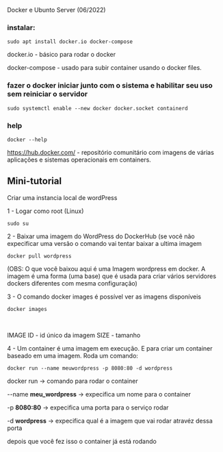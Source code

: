 Docker e Ubunto Server (06/2022)

### instalar:

```
sudo apt install docker.io docker-compose
```

docker.io - básico para rodar o docker

docker-compose - usado para subir container usando o docker files.



### fazer o docker iniciar junto com o sistema e habilitar seu uso sem reiniciar o servidor

```
sudo systemctl enable --new docker docker.socket containerd
```
### help

```
docker --help
```

https://hub.docker.com/ - repositório comunitário com imagens de várias aplicações e sistemas operacionais em containers.


## Mini-tutorial

Criar uma instancia local de wordPress

1 - Logar como root (Linux)
```
sudo su
```
2 - Baixar uma imagem do WordPress do DockerHub (se você não expecificar uma versão o comando vai tentar baixar a ultima imagem
```
docker pull wordpress
```
(OBS: O que você baixou aqui é uma Imagem wordpress em docker. A imagem é uma forma (uma base) que é usada para criar vários servidores dockers diferentes com mesma configuração)

3 - O comando docker images é possível ver as imagens disponíveis
```
docker images
```
<img src="">
<img src="">

IMAGE ID - id único da imagem
SIZE - tamanho

4 - Um container é uma imagem em execução. E para criar um container baseado em uma imagem. Roda um comando:

```
docker run --name meuwordpress -p 8080:80 -d wordpress
```

docker run -> comando para rodar o container

--name **meu_wordpress** -> expecifica um nome para o container

-p **8080:80** -> expecifica uma porta para o serviço rodar

-d **wordpress** -> expecifica qual é a imagem que vai rodar atravéz dessa porta

depois que você fez isso o container já está rodando
